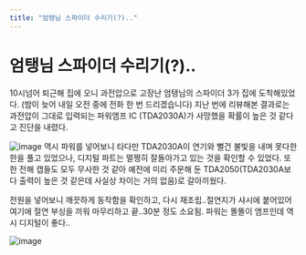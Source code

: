 ```yaml
---
title: "엄탱님 스파이더 수리기(?).."
---
```

# 엄탱님 스파이더 수리기(?)..

10시넘어 퇴근해 집에 오니 과전압으로 고장난 엄탱님의 스파이더 3가 집에 도착해있었다. (밤이 늦어 내일 오전 중에 전화 한 번 드리겠습니다) 지난 번에 리뷰해본 결과로는 과전압이 그대로 입력되는 파워앰프 IC (TDA2030A)가 사망했을 확률이 높은 것 같다고 진단을 내렸다.

![image](de909c5e98ac459b3acb35bde6399b04.jpg)
역시 파워를 넣어보니 타다만 TDA2030A이 연기와 뻘건 불빛을 내며 못다한 한을 풀고 있었으나, 디지털 파트는 멀쩡히 잘돌아가고 있는 것을 확인할 수 있었다. 또한 전해 캡들도 모두 무사한 것 같아 예전에 미리 주문해 둔 TDA2050(TDA2030A보다 출력이 높은 것 같은데 사실상 차이는 거의 없음)로 갈아끼웠다.

전원을 넣어보니 깨끗하게 동작함을 확인하고, 다시 재조립..절연지가 샤시에 붙어있어 여기에 절연 부싱을 끼워 마무리하고 끝..30분 정도 소요됨. 파워는 똘똘이 앰프인데 역시 디지털이 좋다..

![image](c229246640c705b655534ddde4314a75.jpg)




